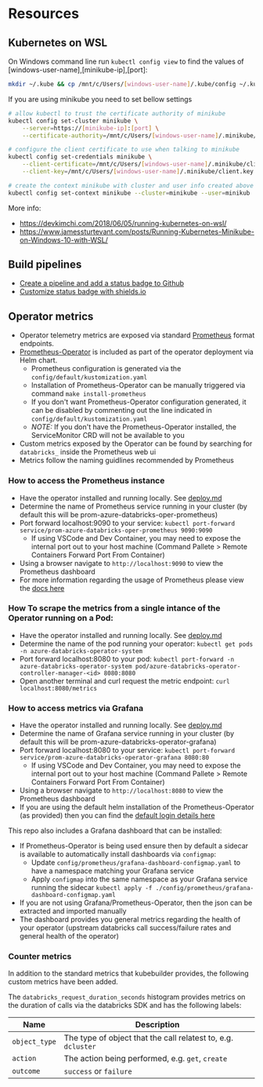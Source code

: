 # Resources

## Kubernetes on WSL

On Windows command line run `kubectl config view` to find the values of [windows-user-name],[minikube-ip],[port]:

```sh
mkdir ~/.kube && cp /mnt/c/Users/[windows-user-name]/.kube/config ~/.kube
```

If you are using minikube you need to set bellow settings 
```sh
# allow kubectl to trust the certificate authority of minikube
kubectl config set-cluster minikube \
    --server=https://[minikube-ip]:[port] \
    --certificate-authority=/mnt/c/Users/[windows-user-name]/.minikube/ca.crt

# configure the client certificate to use when talking to minikube
kubectl config set-credentials minikube \
    --client-certificate=/mnt/c/Users/[windows-user-name]/.minikube/client.crt \
    --client-key=/mnt/c/Users/[windows-user-name]/.minikube/client.key

# create the context minikube with cluster and user info created above
kubectl config set-context minikube --cluster=minikube --user=minikub
```

More info:

- https://devkimchi.com/2018/06/05/running-kubernetes-on-wsl/
- https://www.jamessturtevant.com/posts/Running-Kubernetes-Minikube-on-Windows-10-with-WSL/

## Build pipelines

- [Create a pipeline and add a status badge to Github](https://docs.microsoft.com/en-us/azure/devops/pipelines/create-first-pipeline?view=azure-devops&tabs=tfs-2018-2)
- [Customize status badge with shields.io](https://shields.io/)

## Operator metrics

- Operator telemetry metrics are exposed via standard [Prometheus](https://prometheus.io/) format endpoints. 
- [Prometheus-Operator](https://github.com/coreos/prometheus-operator) is included as part of the operator deployment via Helm chart.
    - Prometheus configuration is generated via the `config/default/kustomization.yaml`
    - Installation of Prometheus-Operator can be manually triggered via command `make install-prometheus`
    - If you don't want Prometheus-Operator configuration generated, it can be disabled by commenting out the line indicated in `config/default/kustomization.yaml`
    - *NOTE:* If you don't have the Prometheus-Operator installed, the ServiceMonitor CRD will not be available to you
- Custom metrics exposed by the Operator can be found by searching for `databricks_` inside the Prometheus web ui
- Metrics follow the naming guidlines recommended by Prometheus

### How to access the Prometheus instance
- Have the operator installed and running locally. See [deploy.md](https://github.com/microsoft/azure-databricks-operator/blob/master/docs/deploy.md)
- Determine the name of Prometheus service running in your cluster (by default this will be prom-azure-databricks-oper-prometheus)
- Port forward localhost:9090 to your service: `kubectl port-forward service/prom-azure-databricks-oper-prometheus 9090:9090`
    - If using VSCode and Dev Container, you may need to expose the internal port out to your host machine (Command Pallete > Remote Containers Forward Port From Container) 
- Using a browser navigate to `http://localhost:9090` to view the Prometheus dashboard
- For more information regarding the usage of Prometheus please view the [docs here](https://prometheus.io/)

### How To scrape the metrics from a single intance of the Operator running on a Pod: 
- Have the operator installed and running locally. See [deploy.md](https://github.com/microsoft/azure-databricks-operator/blob/master/docs/deploy.md)
- Determine the name of the pod running your operator: `kubectl get pods -n azure-databricks-operator-system`
- Port forward localhost:8080 to your pod: `kubectl port-forward -n azure-databricks-operator-system pod/azure-databricks-operator-controller-manager-<id> 8080:8080`
- Open another terminal and curl request the metric endpoint: `curl localhost:8080/metrics`

### How to access metrics via Grafana
- Have the operator installed and running locally. See [deploy.md](https://github.com/microsoft/azure-databricks-operator/blob/master/docs/deploy.md)
- Determine the name of Grafana service running in your cluster (by default this will be prom-azure-databricks-operator-grafana)
- Port forward localhost:8080 to your service: `kubectl port-forward service/prom-azure-databricks-operator-grafana 8080:80`
    - If using VSCode and Dev Container, you may need to expose the internal port out to your host machine (Command Pallete > Remote Containers Forward Port From Container) 
- Using a browser navigate to `http://localhost:8080` to view the Prometheus dashboard
- If you are using the default helm installation of the Prometheus-Operator (as provided) then you can find the [default login details here](https://github.com/helm/charts/tree/master/stable/grafana#configuration)

This repo also includes a Grafana dashboard that can be installed:
- If Prometheus-Operator is being used ensure then by default a sidecar is available to automatically install dashboards via `configmap`:
    - Update `config/prometheus/grafana-dashboard-configmap.yaml` to have a namespace matching your Grafana service
    - Apply `configmap` into the same namespace as your Grafana service running the sidecar `kubectl apply -f ./config/prometheus/grafana-dashboard-configmap.yaml`
- If you are not using Grafana/Prometheus-Operator, then the json can be extracted and imported manually
- The dashboard provides you general metrics regarding the health of your operator (upstream databricks call success/failure rates and general health of the operator)

### Counter metrics

In addition to the standard metrics that kubebuilder provides, the following custom metrics have been added.

The `databricks_request_duration_seconds` histogram provides metrics on the duration of calls via the databricks SDK and has the following labels:

|Name|Description|
|-|-|
|`object_type`|The type of object that the call relatest to, e.g. `dcluster`|
|`action`| The action being performed, e.g. `get`, `create`|
|`outcome`| `success` or `failure`|
